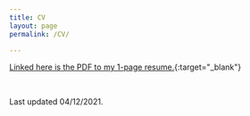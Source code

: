 ```yaml
---
title: CV
layout: page
permalink: /CV/

---
```

[Linked here is the PDF to my 1-page resume.]({{shivyucel.github.io}}/static/04122021_resume.pdf){:target="_blank"}

<br/>

Last updated 04/12/2021.



